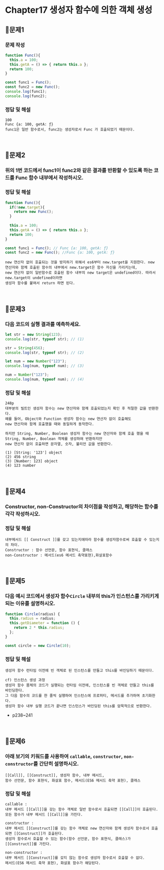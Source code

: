 # Chapter17 생성자 함수에 의한 객체 생성
## 📌문제1
### 문제 작성
```js
function Func(){
  this.a = 100;
  this.getA = () => { return this.a };
  return 100;
}

const func1 = Func();
const func2 = new Func();
console.log(func1);
console.log(func2);
```
### 정답 및 해설
```
100
Func {a: 100, getA: ƒ}
func1은 일반 함수로서, func2는 생성자로서 Func 가 호출되었기 때문이다.
```

<br>

## 📌문제2
### 위의 1번 코드에서 func1이 func2와 같은 결과를 반환할 수 있도록 하는 코드를 Func 함수 내부에서 작성하시오.
### 정답 및 해설
```js
function Func(){
  if(!new.target){
    return new Func();
  }
  
  this.a = 100;
  this.getA = () => { return this.a };
  return 100;
}

const func1 = Func(); // Func {a: 100, getA: ƒ}
const func2 = new Func(); //Func {a: 100, getA: ƒ}
```
```
new 연산자 없이 호출되는 것을 방지하기 위해서 es6부터 new.target을 지원한다. new 연산자와 함께 호출된 함수의 내부에서 new.target은 함수 자신을 가리키는데,
new 연산자 없이 일반함수로 호출된 함수 내부의 new target은 undefined이다. 따라서 new.target이 undefined이라면
생성자 함수를 붙여서 return 하면 된다. 
```
<br>

## 📌문제3
### 다음 코드의 실행 결과를 예측하세요.
```js
let str = new String(123);
console.log(str, typeof str); // (1)

str = String(456);
console.log(str, typeof str); // (2)

let num = new Number("123");
console.log(num, typeof num); // (3)

num = Number("123");
console.log(num, typeof num); // (4)
```
### 정답 및 해설
```
248p
대부분의 빌트인 생성자 함수는 new 연산자와 함께 호출되었는지 확인 후 적절한 값을 반환한다.
예를 들어, Object와 Function 생성자 함수는 new 연산자 없이 호출해도
new 연산자와 함께 호출했을 때와 동일하게 동작한다.

하지만 String, Number, Boolean 생성자 함수는 new 연산자와 함께 호출 했을 때
String, Number, Boolean 객체를 생성하여 반환하지만
new 연산자 없이 호출하면 문자열, 숫자, 불리언 값을 반환한다.

(1) [String: '123'] object
(2) 456 string
(3) [Number: 123] object
(4) 123 number
```

<br>

## 📌문제4
### Constructor, non-Constructor의 차이점을 작성하고, 해당하는 함수를 각각 작성하시오.
### 정답 및 해설
```
내부메서드 [[ Construct ]]를 갖고 있는지에따라 함수를 생성자함수로써 호출할 수 있는지의 차이.
Constructor : 함수 선언문, 함수 표현식, 클래스
non-Constructor : 메서드(es6 메서드 축약표현),화살표함수
```

<br>

## 📌문제5
### 다음 예시 코드에서 생성자 함수`Circle` 내부의 this가 인스턴스를 가리키게 되는 이유를 설명하시오.
```js
function Circle(radius) {
  this.radius = radius;
  this.getDiameter = function () {
    return 2 * this.radius;
  };
}

const circle = new Circle(10);
```
### 정답 및 해설
```
생성자 함수 런타임 이전에 빈 객체로 된 인스턴스를 만들고 this를 바인딩하기 때문이다.

cf) 인스턴스 생성 과정
생성자 함수 몸체의 코드가 실행되는 런타임 이전에, 인스턴스를 빈 객체로 만들고 this를 바인딩한다.
그 다음 함수의 코드를 한 줄씩 실행하여 인스턴스에 프로퍼티, 메서드를 추가하며 초기화한다.
생성자 함수 내부 실행 코드가 끝나면 인스턴스가 바인딩된 this를 암묵적으로 반환한다.
```
- p238~241

<br>

## 📌문제6
### 아래 보기의 키워드를 사용하여 `callable`, `constructor`, `non-constructor`를 간단히 설명하시오.
```
[[Call]], [[Construct]], 생성자 함수, 내부 메서드,
함수 선언문, 함수 표현식, 화살표 함수, 메서드(ES6 메서드 축약 표현), 클래스
```
### 정답 및 해설
```
callable :
내부 메서드 [[Call]]을 갖는 함수 객체로 일반 함수로서 호출되면 [[Call]]이 호출된다.
모든 함수가 내부 메서드 [[Call]]을 가진다.

constructor :
내부 메서드 [[Construct]]를 갖는 함수 객체로 new 연산자와 함께 생성자 함수로서 호출되면 [[Construct]]가 호출된다.
생성자 함수로서 호출할 수 있는 함수(함수 선언문, 함수 표현식, 클래스)가 [[Construct]]를 가진다.

non-constructor :
내부 메서드 [[Construct]]를 갖지 않는 함수로 생성자 함수로서 호출할 수 없다.
메서드(ES6 메서드 축약 표현), 화살표 함수가 해당된다.
```
